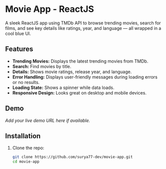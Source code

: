 # Movie App - ReactJS

A sleek ReactJS app using TMDb API to browse trending movies, search for films, and see key details like ratings, year, and language — all wrapped in a cool blue UI.

## Features

- **Trending Movies:** Displays the latest trending movies from TMDb.
- **Search:** Find movies by title.
- **Details:** Shows movie ratings, release year, and language.
- **Error Handling:** Displays user-friendly messages during loading errors or no results.
- **Loading State:** Shows a spinner while data loads.
- **Responsive Design:** Looks great on desktop and mobile devices.

## Demo

_Add your live demo URL here if available._

## Installation

1. Clone the repo:
   ```bash
   git clone https://github.com/surya77-dev/movie-app.git
   cd movie-app
